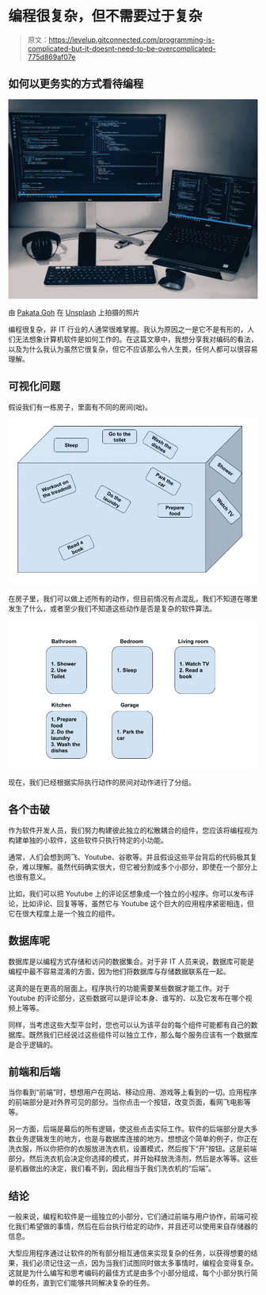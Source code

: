 # 编程很复杂，但不需要过于复杂

> 原文：<https://levelup.gitconnected.com/programming-is-complicated-but-it-doesnt-need-to-be-overcomplicated-775d869af07e>

## 如何以更务实的方式看待编程

![](img/5bb74f4874368613e88ea5431d3f0535.png)

由 [Pakata Goh](https://unsplash.com/@pakata) 在 [Unsplash](https://unsplash.com/photos/EJMTKCZ00I0) 上拍摄的照片

编程很复杂，非 IT 行业的人通常很难掌握。我认为原因之一是它不是有形的，人们无法想象计算机软件是如何工作的。在这篇文章中，我想分享我对编码的看法，以及为什么我认为虽然它很复杂，但它不应该那么令人生畏，任何人都可以很容易理解。

## 可视化问题

假设我们有一栋房子，里面有不同的房间(咄)。

![](img/bf94d99afd5b31f110a65a873b9ed097.png)

在房子里，我们可以做上述所有的动作，但目前情况有点混乱，我们不知道在哪里发生了什么，或者至少我们不知道这些动作是否是复杂的软件算法。

![](img/46ff59cae9750ed2801da1196d216b8d.png)

现在，我们已经根据实际执行动作的房间对动作进行了分组。

## 各个击破

作为软件开发人员，我们努力构建彼此独立的松散耦合的组件，您应该将编程视为构建单独的小软件，这些软件只执行特定的小功能。

通常，人们会想到网飞、Youtube、谷歌等。并且假设这些平台背后的代码极其复杂，难以理解。虽然代码确实很大，但它被分割成多个小部分，即使在一个部分上也很有意义。

比如，我们可以把 Youtube 上的评论区想象成一个独立的小程序。你可以发布评论，比如评论、回复等等，虽然它与 Youtube 这个巨大的应用程序紧密相连，但它在很大程度上是一个独立的组件。

## 数据库呢

数据库是以编程方式存储和访问的数据集合。对于非 IT 人员来说，数据库可能是编程中最不容易混淆的方面，因为他们将数据库与存储数据联系在一起。

这真的是在更高的层面上。程序执行的功能需要某些数据才能工作。对于 Youtube 的评论部分，这些数据可以是评论本身、谁写的、以及它发布在哪个视频上等等。

同样，当考虑这些大型平台时，您也可以认为该平台的每个组件可能都有自己的数据库。既然我们已经说过这些组件可以独立工作，那么每个服务应该有一个数据库是合乎逻辑的。

## 前端和后端

当你看到“前端”时，想想用户在网站、移动应用、游戏等上看到的一切。应用程序的前端部分是对外界可见的部分。当你点击一个按钮，改变页面，看网飞电影等等。

另一方面，后端是幕后的所有逻辑，使这些点击实际工作。软件的后端部分是大多数业务逻辑发生的地方，也是与数据库连接的地方。想想这个简单的例子，你正在洗衣服，所以你把你的衣服放进洗衣机，设置模式，然后按下“开”按钮。这是前端部分。然后洗衣机会决定你选择的模式，并开始释放洗涤剂，然后是水等等。这些是机器做出的决定，我们看不到，因此相当于我们洗衣机的“后端”。

## 结论

一般来说，编程和软件是一组独立的小部分，它们通过前端与用户协作，前端可视化我们希望做的事情，然后在后台执行给定的动作，并且还可以使用来自存储器的信息。

大型应用程序通过让软件的所有部分相互通信来实现复杂的任务，以获得想要的结果，我们必须记住这一点，因为当我们试图同时做太多事情时，编程会变得复杂。这就是为什么编写和思考编码的最佳方式是由多个小部分组成，每个小部分执行简单的任务，直到它们能够共同解决复杂的任务。